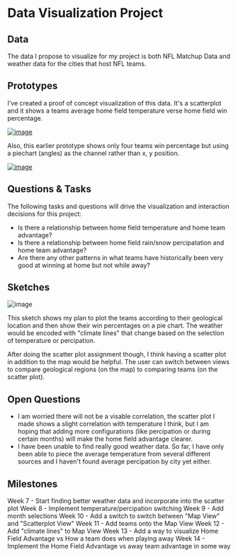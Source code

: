 # Data Visualization Project

## Data

The data I propose to visualize for my project is both NFL Matchup Data and weather data for the cities that host NFL teams.

## Prototypes

I’ve created a proof of concept visualization of this data. It's a scatterplot and it shows a teams average home field temperature verse home field win percentage.

[![image](https://user-images.githubusercontent.com/30053669/220140963-8b7ab90a-5aae-4ea5-a401-d41af17d0309.png
)](https://vizhub.com/hmkyriacou/81abb1acee7349318800e1c420590a49)

Also, this earlier prototype shows only four teams win percentage but using a piechart (angles) as the channel rather than x, y position.

[![image](https://user-images.githubusercontent.com/30053669/220141812-1b78aa11-bfa2-4a71-8de4-7266d3b5cb75.png)](https://vizhub.com/hmkyriacou/3a6357c278ee48e7927a2e32c2d3f356)


## Questions & Tasks

The following tasks and questions will drive the visualization and interaction decisions for this project:

 * Is there a relationship between home field temperature and home team advantage?
 * Is there a relationship between home field rain/snow percipatation and home team advantage?
 * Are there any other patterns in what teams have historically been very good at winning at home but not while away?

## Sketches

![image](https://user-images.githubusercontent.com/30053669/220146690-71412898-0f5f-4c06-a0ca-c8b877cb3617.png)

This sketch shows my plan to plot the teams according to their geological location and then show their win percentages on a pie chart. The weather would be encoded with "climate lines" that change based on the selection of temperature or percipation.

After doing the scatter plot assignment though, I think having a scatter plot in addition to the map would be helpful. The user can switch between views to compare geological regions (on the map) to comparing teams (on the scatter plot).

## Open Questions

* I am worried there will not be a visable correlation, the scatter plot I made shows a slight correlation with temperature I think, but I am hoping that adding more configurations (like percipation or during certain months) will make the home field advantage clearer.
* I have been unable to find really good weather data. So far, I have only been able to piece the average temperature from several different sources and I haven't found average percipation by city yet either.

## Milestones

Week 7 - Start finding better weather data and incorporate into the scatter plot
Week 8 - Implement temperature/percipation switching
Week 9 - Add month selections
Week 10 - Add a switch to switch between "Map View" and "Scatterplot View"
Week 11 - Add teams onto the Map View
Week 12 - Add "climate lines" to Map View
Week 13 - Add a way to visualize Home Field Advantage vs How a team does when playing away
Week 14 - Implement the Home Field Advantage vs away team advantage in some way
